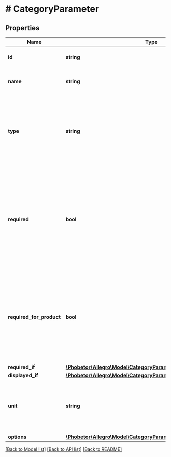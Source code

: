 # # CategoryParameter

## Properties

Name | Type | Description | Notes
------------ | ------------- | ------------- | -------------
**id** | **string** | The ID of the parameter. | [optional]
**name** | **string** | The name of the parameter in Polish. | [optional]
**type** | **string** | The type of the parameter. Other fields in this structure may appear based on the type of the parameter. |
**required** | **bool** | Indicates whether the value of this parameter must be set in an offer. Offers without required parameters set cannot be published. See also &#x60;requiredIf&#x60;. | [optional]
**required_for_product** | **bool** | Indicates whether the value of this parameter must be set in a product. Product without required parameters set cannot be created. | [optional]
**required_if** | [**\Phobetor\Allegro\Model\CategoryParameterRequirementConditions**](CategoryParameterRequirementConditions.md) |  | [optional]
**displayed_if** | [**\Phobetor\Allegro\Model\CategoryParameterDisplayConditions**](CategoryParameterDisplayConditions.md) |  | [optional]
**unit** | **string** | The unit in which values of the parameter are used. May be &#x60;null&#x60;. | [optional]
**options** | [**\Phobetor\Allegro\Model\CategoryParameterOptions**](CategoryParameterOptions.md) |  | [optional]

[[Back to Model list]](../../README.md#models) [[Back to API list]](../../README.md#endpoints) [[Back to README]](../../README.md)
